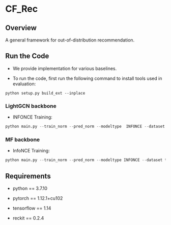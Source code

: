 # CF_Rec


## Overview

A general framework for out-of-distribution recommendation.


## Run the Code

- We provide implementation for various baselines.

- To run the code, first run the following command to install tools used in evaluation:

```
python setup.py build_ext --inplace
```

### LightGCN backbone

- INFONCE Training:

```python
python main.py --train_norm --pred_norm --modeltype  INFONCE --dataset kuairec2 --n_layers 2 --batch_size 2048 --lr 3e-5 --neg_sample 128 --tau 2  --dsc infonce
```

### MF backbone

- InfoNCE Training:

```python
python main.py --train_norm --pred_norm --modeltype INFONCE --dataset tencent_synthetic --n_layers 0 --tau 0.09 --neg_sample 128 --batch_size 2048 --lr 1e-3 --dsc infonce
```


## Requirements

- python == 3.7.10

- pytorch == 1.12.1+cu102

- tensorflow == 1.14

- reckit == 0.2.4





